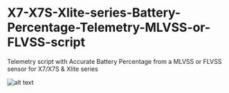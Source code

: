# X7-X7S-Xlite-series-Battery-Percentage-Telemetry-MLVSS-or-FLVSS-script
Telemetry script with Accurate Battery Percentage from a MLVSS or FLVSS sensor for X7/X7S &amp; Xlite series


![alt text](https://github.com/Hobby4life/X7-X7S-Xlite-series-Battery-Percentage-Telemetry-MLVSS-or-FLVSS-script/blob/master/BatteryPct.png)
